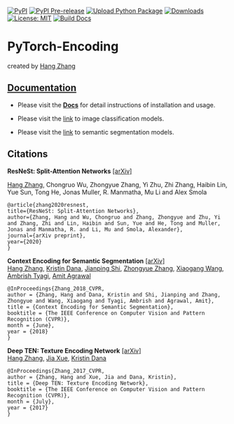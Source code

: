 [![PyPI](https://img.shields.io/pypi/v/torch-encoding.svg)](https://pypi.python.org/pypi/torch-encoding)
[![PyPI Pre-release](https://img.shields.io/badge/pypi--prerelease-v1.2.0-ff69b4.svg)](https://pypi.org/project/torch-encoding/#history)
[![Upload Python Package](https://github.com/zhanghang1989/PyTorch-Encoding/workflows/Upload%20Python%20Package/badge.svg)](https://github.com/zhanghang1989/PyTorch-Encoding/actions)
[![Downloads](http://pepy.tech/badge/torch-encoding)](http://pepy.tech/project/torch-encoding)
[![License: MIT](https://img.shields.io/badge/License-MIT-yellow.svg)](https://opensource.org/licenses/MIT)
[![Build Docs](https://github.com/zhanghang1989/PyTorch-Encoding/workflows/Build%20Docs/badge.svg)](https://github.com/zhanghang1989/PyTorch-Encoding/actions)
# PyTorch-Encoding

created by [Hang Zhang](http://hangzh.com/)

## [Documentation](http://hangzh.com/PyTorch-Encoding/)

- Please visit the [**Docs**](http://hangzh.com/PyTorch-Encoding/) for detail instructions of installation and usage. 

- Please visit the [link](http://hangzh.com/PyTorch-Encoding/model_zoo/imagenet.html) to image classification models.

- Please visit the [link](http://hangzh.com/PyTorch-Encoding/model_zoo/segmentation.html) to semantic segmentation models.

## Citations

**ResNeSt: Split-Attention Networks** [[arXiv]]()
   
   [Hang Zhang](http://hangzh.com/), Chongruo Wu, Zhongyue Zhang, Yi Zhu, Zhi Zhang, Haibin Lin, Yue Sun, Tong He, Jonas Muller, R. Manmatha, Mu Li and Alex Smola
```
@article{zhang2020resnest,
title={ResNeSt: Split-Attention Networks},
author={Zhang, Hang and Wu, Chongruo and Zhang, Zhongyue and Zhu, Yi and Zhang, Zhi and Lin, Haibin and Sun, Yue and He, Tong and Muller, Jonas and Manmatha, R. and Li, Mu and Smola, Alexander},
journal={arXiv preprint},
year={2020}
}
```

**Context Encoding for Semantic Segmentation** [[arXiv]](https://arxiv.org/pdf/1803.08904.pdf)  
 [Hang Zhang](http://hangzh.com/), [Kristin Dana](http://eceweb1.rutgers.edu/vision/dana.html), [Jianping Shi](http://shijianping.me/), [Zhongyue Zhang](http://zhongyuezhang.com/), [Xiaogang Wang](http://www.ee.cuhk.edu.hk/~xgwang/), [Ambrish Tyagi](https://scholar.google.com/citations?user=GaSWCoUAAAAJ&hl=en), [Amit Agrawal](http://www.amitkagrawal.com/)
```
@InProceedings{Zhang_2018_CVPR,
author = {Zhang, Hang and Dana, Kristin and Shi, Jianping and Zhang, Zhongyue and Wang, Xiaogang and Tyagi, Ambrish and Agrawal, Amit},
title = {Context Encoding for Semantic Segmentation},
booktitle = {The IEEE Conference on Computer Vision and Pattern Recognition (CVPR)},
month = {June},
year = {2018}
}
```

**Deep TEN: Texture Encoding Network** [[arXiv]](https://arxiv.org/pdf/1612.02844.pdf)  
  [Hang Zhang](http://hangzh.com/), [Jia Xue](http://jiaxueweb.com/), [Kristin Dana](http://eceweb1.rutgers.edu/vision/dana.html)
```
@InProceedings{Zhang_2017_CVPR,
author = {Zhang, Hang and Xue, Jia and Dana, Kristin},
title = {Deep TEN: Texture Encoding Network},
booktitle = {The IEEE Conference on Computer Vision and Pattern Recognition (CVPR)},
month = {July},
year = {2017}
}
```
